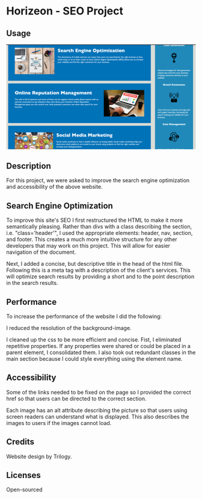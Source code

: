 # Horizeon - SEO Project

## Usage
![image](horizeon-photo.png)
 
## Description
For this project, we were asked to improve the search engine optimization and accessibility of the above website.

## Search Engine Optimization
 To improve this site's SEO I first restructured the HTML to make it more semantically pleasing. Rather than divs with a class describing the section, i.e. "class='header'", I used the appropriate elements:
 header, nav, section, and footer. This creates a much more intuitive structure for any other developers that may work on this project. This will allow for easier navigation of the document.

 Next, I added a concise, but descriptive title in the head of the html file. Following this is a meta tag with a description of the client's services. This will optimize search results by providing a short and to the point description in the search results.


## Performance
To increase the performance of the website I did the following:

 I reduced the resolution of the background-image.

 I cleaned up the css to be more efficient and concise. Fist, I eliminated repetitive properties. If any properties were shared or could be placed in a parent element, I consolidated them. 
I also took out redundant classes in the main section because I could style everything using the element name.

## Accessibility
Some of the links needed to be fixed on the page so I provided the correct href so that users can be directed to the correct section.

Each image has an alt attribute describing the picture so that users using screen readers can understand what is displayed. This also describes the images to users if the images cannot load.

## Credits
Website design by Trilogy.

## Licenses
Open-sourced

